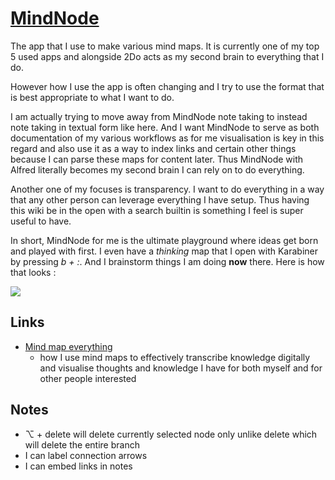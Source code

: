 # [MindNode](https://mindnode.com/)
The app that I use to make various mind maps. It is currently one of my top 5 used apps and alongside 2Do acts as my second brain to everything that I do.

However how I use the app is often changing and I try to use the format that is best appropriate to what I want to do. 

I am actually trying to move away from MindNode note taking to instead note taking in textual form like here. And I want MindNode to serve as both documentation of my various workflows as for me visualisation is key in this regard and also use it as a way to index links and certain other things because I can parse these maps for content later. Thus MindNode with Alfred literally becomes my second brain I can rely on to do everything.

Another one of my focuses is transparency. I want to do everything in a way that any other person can leverage everything I have setup. Thus having this wiki be in the open with a search builtin is something I feel is super useful to have. 

In short, MindNode for me is the ultimate playground where ideas get born and played with first. I even have a _thinking_ map that I open with Karabiner by pressing _b + :_. And I brainstorm things I am doing __now__ there. Here is how that looks :

![](https://i.imgur.com/WarjaVq.png)

## Links
- [Mind map everything](https://medium.com/@NikitaVoloboev/mind-map-everything-d27670f70739)
	- how I use mind maps to effectively transcribe knowledge digitally and visualise thoughts and knowledge I have for both myself and for other people interested

## Notes
- ⌥ + delete will delete currently selected node only unlike delete which will delete the entire branch
- I can label connection arrows
- I can embed links in notes